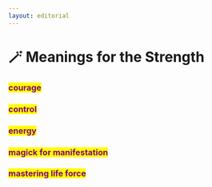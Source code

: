 ```yaml
---
layout: editorial
---
```


# 🪄 Meanings for the Strength

### <mark style="color:purple;">courage</mark>

### <mark style="color:purple;">control</mark>

### <mark style="color:purple;">energy</mark>&#x20;

### <mark style="color:purple;">magick for manifestation</mark>&#x20;

### <mark style="color:purple;">mastering life force</mark>
